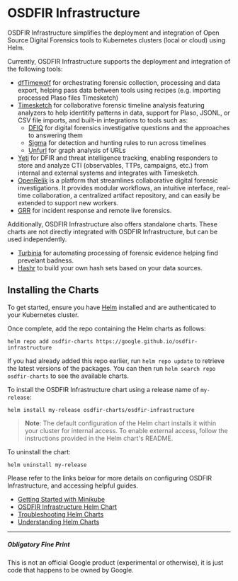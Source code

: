# OSDFIR Infrastructure

OSDFIR Infrastructure simplifies the deployment and integration of Open Source
Digital Forensics tools to Kubernetes clusters (local or cloud) using Helm.

Currently, OSDFIR Infrastructure supports the deployment and integration of the
following tools:

* [dfTimewolf](https://github.com/log2timeline/dftimewolf) for orchestrating
forensic collection, processing and data export, helping pass data between tools
using recipes (e.g. importing processed Plaso files Timesketch)
* [Timesketch](https://github.com/google/timesketch) for collaborative forensic
timeline analysis featuring analyzers to help identitify patterns in data, support
for Plaso, JSONL, or CSV file imports, and built-in integrations to tools such as:
  * [DFIQ](https://dfiq.org/) for digital forensics investigative questions and
  the approaches to answering them
  * [Sigma](https://github.com/SigmaHQ/sigma) for detection and hunting rules to
  run across timelines
  * [Unfurl](https://github.com/obsidianforensics/unfurl) for graph analysis of URLs
* [Yeti](https://github.com/yeti-platform/yeti) for DFIR and threat intelligence
tracking, enabling responders to store and analyze CTI (observables, TTPs, campaigns, etc.)
from internal and external systems and integrates with Timesketch.
* [OpenRelik](https://openrelik.org/) is a platform that streamlines
collaborative digital forensic investigations. It provides modular workflows,
an intuitive interface, real-time collaboration, a centralized artifact repository,
and can easily be extended to support new workers.
* [GRR](https://github.com/google/grr) for incident response and remote live forensics.

Additionally, OSDFIR Infrastructure also offers standalone charts. These charts
are not directly integrated with OSDFIR Infrastructure, but can be used independently.

* [Turbinia](https://github.com/google/turbinia) for automating processing of
forensic evidence helping find prevelant badness.
* [Hashr](https://github.com/google/hashr) to build your own hash sets based on
your data sources.

## Installing the Charts

To get started, ensure you have [Helm](https://helm.sh) installed and are
authenticated to your Kubernetes cluster.


Once complete, add the repo containing the Helm charts as follows:

```console
helm repo add osdfir-charts https://google.github.io/osdfir-infrastructure
```

If you had already added this repo earlier, run `helm repo update` to retrieve
the latest versions of the packages. You can then run `helm search repo osdfir-charts`
to see the available charts.

To install the OSDFIR Infrastructure chart using a release name of `my-release`:

```console
helm install my-release osdfir-charts/osdfir-infrastructure
```

> **Note**: The default configuration of the Helm chart installs it within your
cluster for internal access. To enable external access, follow the instructions
provided in the Helm chart's README.

To uninstall the chart:

```console
helm uninstall my-release
```

Please refer to the links below for more details on configuring OSDFIR Infrastructure,
and accessing helpful guides.

* [Getting Started with Minikube](docs/getting-started.md)
* [OSDFIR Infrastructure Helm Chart](charts/osdfir-infrastructure/README.md)
* [Troubleshooting Helm Charts](docs/troubleshooting.md)
* [Understanding Helm Charts](docs/understanding-helm.md)

---

##### Obligatory Fine Print

This is not an official Google product (experimental or otherwise), it is just
code that happens to be owned by Google.
